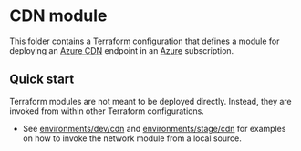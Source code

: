 # CDN module

This folder contains a Terraform configuration that defines a module for deploying an [Azure CDN](https://docs.microsoft.com/en-us/azure/cdn/cdn-overview) endpoint in an [Azure](https://azure.microsoft.com/free) subscription.

## Quick start

Terraform modules are not meant to be deployed directly. Instead, they are invoked from within other Terraform configurations. 
* See [environments/dev/cdn](../environments/dev/key-vault) and [environments/stage/cdn](../environments/stage/key-vault) for examples on how to invoke the network module from a local source.
